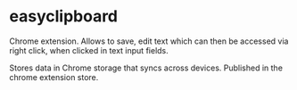 # easyclipboard

Chrome extension. Allows to save, edit text which can then be accessed via right click, when clicked in text input fields. 

Stores data in Chrome storage that syncs across devices. Published in the chrome extension store.
